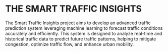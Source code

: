 # THE SMART TRAFFIC INSIGHTS

The Smart Traffic Insights project aims to develop an advanced traffic prediction system leveraging machine learning to forecast traffic conditions accurately and efficiently. This system is designed to analyze real-time and historical traffic data to predict future traffic patterns, helping to mitigate congestion, optimize traffic flow, and enhance urban mobility.

